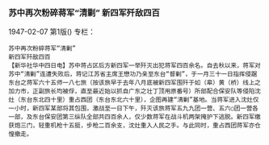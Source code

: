 ### 苏中再次粉碎蒋军“清剿”  新四军歼敌四百

1947-02-07
第1版()
专栏：

    苏中再次粉碎蒋军“清剿”
    新四军歼敌四百
    【新华社华中四日电】苏中蒋占区后方新四军一举歼灭出犯蒋军四百余名。自去秋以来，蒋军对苏中“清剿”连遭失败后，蒋记江苏省主席王懋功乃亲至东台“督剿”，于一月三十一日指挥侵踞东台之蒋军六十五师一八七旅（按该旅早于去年八月底被新四军围歼于如（皋）黄（桥）线上之加力市，正副旅长均被俘，直至最近始以抓自广东之壮丁顶用原番号）所部配合保安队等侵陷沈灶（东台东北四十里）重占西团（东台东北六十里），企图再建“清剿”基地。当蒋军进入沈灶仅一小时，新四军某部将其包围，激战至一日下午，歼灭该旅蒋军五九九团一营、五六○团一营各一部，及东台保安团第三纵队全部共四百余人，仅少数蒋军在战斗机两架掩护下逃脱。新四军缴获炮三门，轻重机枪十五挺，步枪二百余支，沈灶重入人民之手。与此同时，重占西团蒋军亦仓惶撤走。
